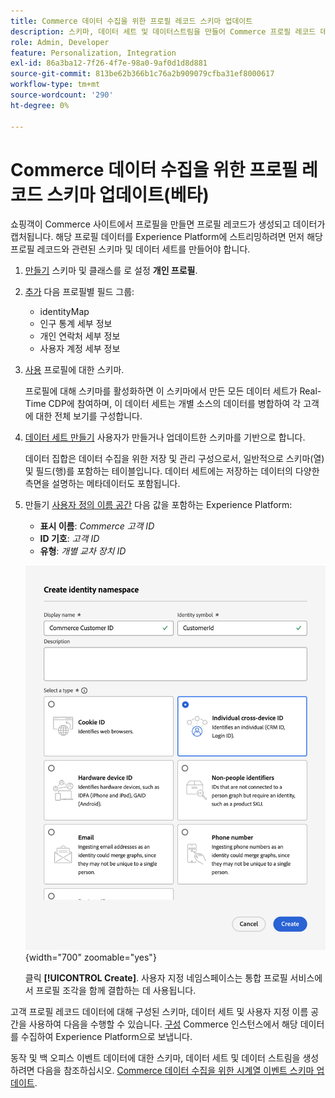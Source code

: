 ```yaml
---
title: Commerce 데이터 수집을 위한 프로필 레코드 스키마 업데이트
description: 스키마, 데이터 세트 및 데이터스트림을 만들어 Commerce 프로필 레코드 데이터를 수집하여 Experience Platform으로 전송하는 방법에 대해 알아봅니다.
role: Admin, Developer
feature: Personalization, Integration
exl-id: 86a3ba12-7f26-4f7e-98a0-9af0d1d8d881
source-git-commit: 813be62b366b1c76a2b909079cfba31ef8000617
workflow-type: tm+mt
source-wordcount: '290'
ht-degree: 0%

---
```


# Commerce 데이터 수집을 위한 프로필 레코드 스키마 업데이트(베타)

쇼핑객이 Commerce 사이트에서 프로필을 만들면 프로필 레코드가 생성되고 데이터가 캡처됩니다. 해당 프로필 데이터를 Experience Platform에 스트리밍하려면 먼저 해당 프로필 레코드와 관련된 스키마 및 데이터 세트를 만들어야 합니다.

1. [만들기](https://experienceleague.adobe.com/en/docs/experience-platform/xdm/ui/resources/schemas) 스키마 및 클래스를 로 설정 **개인 프로필**.

1. [추가](https://experienceleague.adobe.com/en/docs/experience-platform/xdm/ui/resources/schemas) 다음 프로필별 필드 그룹:

   - identityMap
   - 인구 통계 세부 정보
   - 개인 연락처 세부 정보
   - 사용자 계정 세부 정보

1. [사용](https://experienceleague.adobe.com/en/docs/experience-platform/xdm/ui/resources/schemas) 프로필에 대한 스키마.

   프로필에 대해 스키마를 활성화하면 이 스키마에서 만든 모든 데이터 세트가 Real-Time CDP에 참여하며, 이 데이터 세트는 개별 소스의 데이터를 병합하여 각 고객에 대한 전체 보기를 구성합니다.

1. [데이터 세트 만들기](https://experienceleague.adobe.com/en/docs/platform-learn/implement-mobile-sdk/experience-cloud/platform) 사용자가 만들거나 업데이트한 스키마를 기반으로 합니다.

   데이터 집합은 데이터 수집을 위한 저장 및 관리 구성으로서, 일반적으로 스키마(열) 및 필드(행)를 포함하는 테이블입니다. 데이터 세트에는 저장하는 데이터의 다양한 측면을 설명하는 메타데이터도 포함됩니다.

1. 만들기 [사용자 정의 이름 공간](https://experienceleague.adobe.com/en/docs/experience-platform/identity/features/namespaces#create-namespaces) 다음 값을 포함하는 Experience Platform:

   - **표시 이름**: _Commerce 고객 ID_
   - **ID 기호**: _고객 ID_
   - **유형**: _개별 교차 장치 ID_

   ![사용자 지정 네임스페이스 만들기](assets/custom-namespace.png){width="700" zoomable="yes"}

   클릭 **[!UICONTROL Create]**. 사용자 지정 네임스페이스는 통합 프로필 서비스에서 프로필 조각을 함께 결합하는 데 사용됩니다.

고객 프로필 레코드 데이터에 대해 구성된 스키마, 데이터 세트 및 사용자 지정 이름 공간을 사용하여 다음을 수행할 수 있습니다. [구성](connect-data.md#data-collection) Commerce 인스턴스에서 해당 데이터를 수집하여 Experience Platform으로 보냅니다.

동작 및 백 오피스 이벤트 데이터에 대한 스키마, 데이터 세트 및 데이터 스트림을 생성하려면 다음을 참조하십시오. [Commerce 데이터 수집을 위한 시계열 이벤트 스키마 업데이트](update-xdm.md).
